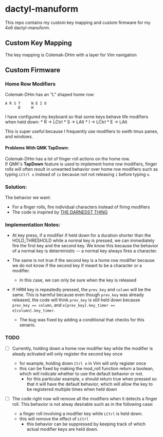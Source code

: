 # dactyl-manuform
This repo contains my custom key mapping and custom firmware for my 4x6 
dactyl-manuform.
<br> 
## Custom Key Mapping
The key mapping is Colemak-DHm with a layer for Vim navigation

## Custom Firmware
### Home Row Modifiers
Colemak-DHm has an "L" shaped home row:
```
A R S T     N E I O 
      D     H
```
I have configured my keyboard so that some keys behave life modifiers when held
down:
    * R -> LCtrl
    * S -> LAlt
    * I -> LCtrl
    * E -> LAlt

This is super useful because I frequently use modifiers to swith tmux panes,
and windows. 

#### Problems With QMK TapDown:
Colemak-DHm has a lot of finger roll actions on the home row. <br>
If QMK's **TapDown** feature is used to implement home row modifiers, finger
rolls will often result in unwanted behavior over home row modifiers such as
typing `LCtrl o` instead of `io` because not not releasing `i` before 
typing `o`.

### Solution:
The behavior we want: 
* For a finger rolls, fire individual characters instead of firing modifiers
* The code is inspired by [THE DARNEDST THING](http://thedarnedestthing.com/rolling%20qmk%20modifiers)

### Implementation Notes:
* At key press, if a modifier if held down for a duration shorter than the
  HOLD_THRESHOLD while a normal key is pressed, we can immediately fire the
  first key and the second key. We know this because the behavior of a normal
  key is deterministic -- a normal key always fires a character. 

* The same is not true if the second key is a home row modifier because we do
  not know if the second key if meant to be a character or a modifier.
    * In this case, we can only be sure when the key is released

* If HRM key is repeatedly pressed, the `prev_key` and `column` will be the
  same. This is harmful because even though `prev_key` was already released,
  the code will think `prev_key` is still held down because 
  `prev_key == column`, and `e[prev_key].key_timer == e[column].key_timer`.
    * The bug was fixed by adding a conditional that checks for this
     senario.


### TODO
- [ ] Currently, holding down a home row modifier key while the modifier is
    aleady activated will only register the second key once
    * for example, holding down `Ctrl e` in Vim will only register once
    * this can be fixed by making the mod_roll function return a boolean, which
      will indicate whether to use the default behavior or not.
        * for this particular example, `e` should return true when pressed so
          that it will have the default behavior, which will allow the key to
          be registered multiple times when held down

- [ ] The code right now will remove all the modifiers when it detects a finger
    roll. This behavior is not alway desirable such as in the following case:
    * a finger roll involving a modifier key while `LCtrl` is held down. 
    * this will remove the effect of `LCtrl`
        * this behavior can be suppressed by keeping track of which actual
          modifier keys are held down.

